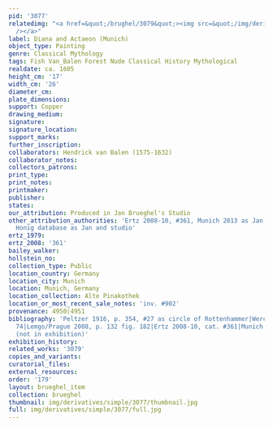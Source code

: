 ```yaml
---
pid: '3077'
relatedimg: "<a href=&quot;/brughel/3079&quot;><img src=&quot;/img/derivatives/simple/3079/thumbnail.jpg&quot;
  /></a>"
label: Diana and Actaeon (Munich)
object_type: Painting
genre: Classical Mythology
tags: Fish Van_Balen Forest Nude Classical History Mythological
realdate: ca. 1605
height_cm: '17'
width_cm: '26'
diameter_cm: 
plate_dimensions: 
support: Copper
drawing_medium: 
signature: 
signature_location: 
support_marks: 
further_inscription: 
collaborators: Hendrick van Balen (1575-1632)
collaborator_notes: 
collectors_patrons: 
print_type: 
print_notes: 
printmaker: 
publisher: 
states: 
our_attribution: Produced in Jan Brueghel's Studio
other_attribution_authorities: 'Ertz 2008-10, #361, Munich 2013 as Jan and Hans Rottenhammer,
  Honig database as Jan and studio'
ertz_1979: 
ertz_2008: '361'
bailey_walker: 
hollstein_no: 
collection_type: Public
location_country: Germany
location_city: Munich
location: Munich, Germany
location_collection: Alte Pinakothek
location_or_most_recent_sale_notes: 'inv. #902'
provenance: 4950|4951
bibliography: 'Peltzer 1916, p. 354, #27 as circle of Rottenhammer|Werche 2004 #A
  74|Lemgo/Prague 2008, p. 132 fig. 182|Ertz 2008-10, cat. #361|Munich 2013, p. 420
  (not in exhibition)'
exhibition_history: 
related_works: '3079'
copies_and_variants: 
curatorial_files: 
external_resources: 
order: '179'
layout: brueghel_item
collection: brueghel
thumbnail: img/derivatives/simple/3077/thumbnail.jpg
full: img/derivatives/simple/3077/full.jpg
---
```

